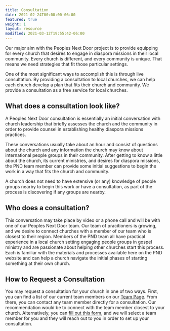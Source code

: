 ```yaml
---
title: Consultation
date: 2021-02-24T00:00:00-06:00
featured: true
weight: 1
layout: resource
modified: 2021-03-12T19:55:42-06:00
---
```


Our major aim with the Peoples Next Door project is to provide equipping for every church that desires to engage in diaspora missions in their local community. Every church is different, and every community is unique. That means we need strategies that fit those particular settings.

One of the most significant ways to accomplish this is through live consultation. By providing a consultation to local churches, we can help each church develop a plan that fits their church and community. We provide a consultation as a free service for local churches.

## What does a consultation look like?
A Peoples Next Door consultation is essentially an initial conversation with church leadership that briefly assesses the church and the community in order to provide counsel in establishing healthy diaspora missions practices.

These conversations usually take about an hour and consist of questions about the church and any information the church may know about international people groups in their community. After getting to know a little about the church, its current ministries, and desires for diaspora missions, the PND team member can provide some initial suggestions to begin the work in a way that fits the church and community.

A church does not need to have extensive (or any) knowledge of people groups nearby to begin this work or have a consultation, as part of the process is discovering if any groups are nearby.

## Who does a consultation?
This conversation may take place by video or a phone call and will be with one of our Peoples Next Door team. Our team of pracitioners is growing, and we desire to connect churches with a member of our team who is closest to their region. Members of the PND team all have practical experience in a local church setting engaging people groups in gospel ministry and are passionate about helping other churches start this process. Each is familiar with the materials and processes available here on the PND website and can help a church navigate the initial phases of starting something at their own church.

## How to Request a Consultation
You may request a consultation for your church in one of two ways. First, you can find a list of our current team members on our [Team Page](/pnd/team). From there, you can contact any team member directly for a consultation. Our recommendation would be to connect with the  team member closest to your church. Alternatively, you can [fill out this form](form.com), and we will select a team member for you and they will reach out to you in order to set up your consultation.
